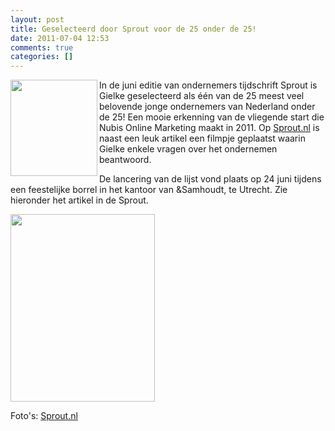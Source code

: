 ```yaml
---
layout: post
title: Geselecteerd door Sprout voor de 25 onder de 25!
date: 2011-07-04 12:53
comments: true
categories: []
---
```

&#x20;<img align="left" class=" size-medium wp-image-821" title="25onderde25" src="http://www.nubisonline.nl/wp-content/uploads/2011/07/25onderde25_logo-273x300.jpg" alt="" width="139" height="154" />In de juni editie van ondernemers tijdschrift Sprout is Gielke geselecteerd als één van de 25 meest veel belovende jonge ondernemers van Nederland onder de 25! Een mooie erkenning van de vliegende start die Nubis Online Marketing maakt in 2011. Op <a href="http://www.sprout.nl/101/28998/25-onder-de-25/gielke-burgmans-24-nubis-online-marketing.html">Sprout.nl</a> is naast een leuk artikel een filmpje geplaatst waarin Gielke enkele vragen over het ondernemen beantwoord.

De lancering van de lijst vond plaats op 24 juni tijdens een feestelijke borrel in het kantoor van &amp;Samhoudt, te Utrecht. Zie hieronder het artikel in de Sprout.

&#x20;<a href="http://www.nubisonline.nl/wp-content/uploads/2011/07/Gielke-Burgmans-Sprout-25.pdf"><img class="alignleft size-medium wp-image-824" title="Sprout pagina" src="http://www.nubisonline.nl/wp-content/uploads/2011/07/Sprout-pagina-231x300.jpg" alt="" width="231" height="300" /></a>

Foto's: <a href="http://www.sprout.nl">Sprout.nl</a>
